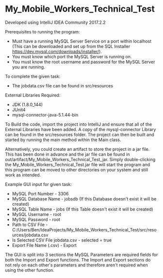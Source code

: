 # My_Mobile_Workers_Technical_Test
Developed using IntelliJ IDEA Community 2017.2.2

Prerequisites to running the program:
- Must have a running MySQL Server Service on a port within localhost (This can be downloaded and set up from the SQL Installer https://dev.mysql.com/downloads/installer/).
- You must know which port the MySQL Server is running on.
- You must know the root username and password for the MySQL Server you are running.

To complete the given task:
- The jobdata.csv file can be found in src/resources

External Libraries Required:
- JDK (1.8.0_144)
- JUnit4
- mysql-connector-java-5.1.44-bin

To Build the code, import the project into IntelliJ and ensure that all of the External Libraries have been added. 
A copy of the mysql-connector Library can be found in the src/resources folder.
The project can then be built and started by running the main method within the Main class.

Alternatively, you could create an artifact to store the project in a jar file.
This has been done in advance and the jar file can be found in out/artifact/My_Mobile_Workers_Technical_Test_jar.
Simply double-clicking the My_Mobile_Workers_Technical_Test.jar file will start the program and this program can be moved to other directories on your system and still work as intended.

Example GUI input for given task:
- MySQL Port Number - 3306
- MySQL Database Name - jobsdb (If this Database doesn't exist it will be created)
- MySQL Table Name - jobs (If this Table doesn't exist it will be created)
- MySQL Username - root
- MySQL Password - root
- Path to CSV File - C:/Users/Ben/IdeaProjects/My_Mobile_Workers_Technical_Test/src/resources/jobdata.csv
- Is Selected CSV File jobdata.csv - selected = true
- Export File Name (.csv) - Export

The GUI is split into 3 sections the MySQL Parameters are required fields for both the Import and Export functions.
The Import and Export sections do not rely on each other's parameters and therefore aren't required when using the other function.